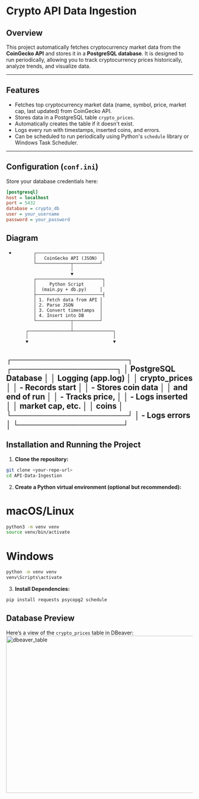 # Crypto API Data Ingestion

## Overview
This project automatically fetches cryptocurrency market data from the **CoinGecko API** and stores it in a **PostgreSQL database**. It is designed to run periodically, allowing you to track cryptocurrency prices historically, analyze trends, and visualize data.

---

## Features
- Fetches top cryptocurrency market data (name, symbol, price, market cap, last updated) from CoinGecko API.
- Stores data in a PostgreSQL table `crypto_prices`.
- Automatically creates the table if it doesn't exist.
- Logs every run with timestamps, inserted coins, and errors.
- Can be scheduled to run periodically using Python's `schedule` library or Windows Task Scheduler.

---

## Configuration (`conf.ini`)
Store your database credentials here:

```ini
[postgresql]
host = localhost
port = 5432
database = crypto_db
user = your_username
password = your_password
```

## Diagram 
-
             ┌─────────────────────────┐
             │   CoinGecko API (JSON)  │
             └─────────────┬──────────┘
                           │
                           ▼
             ┌─────────────────────────┐
             │     Python Script       │
             │  (main.py + db.py)     │
             ├─────────────────────────┤
             │ 1. Fetch data from API │
             │ 2. Parse JSON          │
             │ 3. Convert timestamps  │
             │ 4. Insert into DB      │
             └─────────────┬──────────┘
                           │
          ┌────────────────┴───────────────┐
          │                                │
          ▼                                ▼
 ┌─────────────────────┐          ┌───────────────────┐
 │ PostgreSQL Database │          │ Logging (app.log) │
 │   crypto_prices     │          │  - Records start  │
 │ - Stores coin data  │          │    and end of run │
 │ - Tracks price,     │          │  - Logs inserted  │
 │   market cap, etc.  │          │    coins          │
 └─────────────────────┘          │  - Logs errors    │
                                  └───────────────────┘
---
## Installation and Running the Project
1. **Clone the repository:**

```bash
git clone <your-repo-url>
cd API-Data-Ingestion
```
2. **Create a Python virtual environment (optional but recommended):**
# macOS/Linux
```bash
python3 -m venv venv
source venv/bin/activate
```

# Windows
```bash
python -m venv venv
venv\Scripts\activate
```

3.  **Install Dependencies:**
```bash
pip install requests psycopg2 schedule
```

## Database Preview

Here’s a view of the `crypto_prices` table in DBeaver:
<img width="1026" height="423" alt="dbeaver_table" src="https://github.com/user-attachments/assets/e4dfc711-cbf7-457e-a9f2-703b581b023f" />




